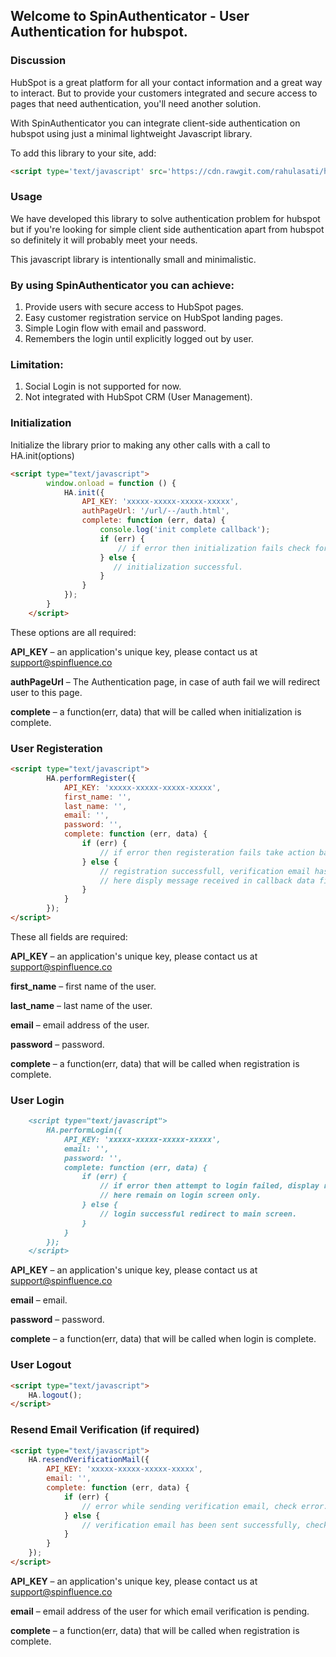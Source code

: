 ## Welcome to SpinAuthenticator - User Authentication for hubspot.

### Discussion

HubSpot is a great platform for all your contact information and a great way to interact. But to provide your customers integrated and secure access to pages that need authentication, you'll need another solution.

With SpinAuthenticator you can integrate client-side authentication on hubspot using just a minimal lightweight Javascript library.<br>

To add this library to your site, add:

```markdown
<script type='text/javascript' src='https://cdn.rawgit.com/rahulasati/hub-auth/master/javascript/1.0.0/main.js'></script>
```

### Usage

We have developed this library to solve authentication problem for hubspot but if you're looking for simple client side authentication apart from hubspot so definitely it will probably meet your needs.

This javascript library is intentionally small and minimalistic.

### By using SpinAuthenticator you can achieve:

1. Provide users with secure access to HubSpot pages.
2. Easy customer registration service on HubSpot landing pages.
3. Simple Login flow with email and password.
4. Remembers the login until explicitly logged out by user. 


### Limitation:

1. Social Login is not supported for now.
2. Not integrated with HubSpot CRM (User Management).


### Initialization

Initialize the library prior to making any other calls with a call to HA.init(options)

```markdown
<script type="text/javascript">
        window.onload = function () {
            HA.init({
                API_KEY: 'xxxxx-xxxxx-xxxxx-xxxxx',
                authPageUrl: '/url/--/auth.html',
                complete: function (err, data) {
                    console.log('init complete callback');
                    if (err) {
                        // if error then initialization fails check for error message
                    } else {
                       // initialization successful.
                    }
                }
            });
        }
    </script>
```
These options are all required:

**API_KEY** – an application's unique key, please contact us at support@spinfluence.co<br>

**authPageUrl** – The Authentication page, in case of auth fail we will redirect user to this page.<br>

**complete** – a function(err, data) that will be called when initialization is complete.<br>

### User Registeration

```markdown
<script type="text/javascript">
        HA.performRegister({
            API_KEY: 'xxxxx-xxxxx-xxxxx-xxxxx',
            first_name: '',
            last_name: '',
            email: '',
            password: '',
            complete: function (err, data) {
                if (err) {
                    // if error then registeration fails take action based on message.
                } else {
                    // registration successfull, verification email has been send once that is done proceed with login.
                    // here disply message received in callback data field and go to login.
                }
            }
        });
</script>
```

These all fields are required:

**API_KEY** – an application's unique key, please contact us at support@spinfluence.co<br>
    
**first_name** – first name of the user. <br>

**last_name** – last name of the user. <br>

**email** – email address of the user. <br>

**password** – password.<br>

**complete** – a function(err, data) that will be called when registration is complete.<br>


### User Login

```markdown
    <script type="text/javascript">
        HA.performLogin({
            API_KEY: 'xxxxx-xxxxx-xxxxx-xxxxx',
            email: '',
            password: '',
            complete: function (err, data) {
                if (err) {
                    // if error then attempt to login failed, display reason of failuare using err.
                    // here remain on login screen only.
                } else {
                    // login successful redirect to main screen.
                }
            }
        });
    </script>
```
**API_KEY** – an application's unique key, please contact us at support@spinfluence.co<br>

**email** – email.<br>

**password** – password.<br>

**complete** – a function(err, data) that will be called when login is complete.<br>


### User Logout
    
```markdown
<script type="text/javascript">
    HA.logout();
</script>
```

### Resend Email Verification (if required)

```markdown
<script type="text/javascript">
    HA.resendVerificationMail({
        API_KEY: 'xxxxx-xxxxx-xxxxx-xxxxx',
        email: '',
        complete: function (err, data) {
            if (err) {
                // error while sending verification email, check error.
            } else {
                // verification email has been sent successfully, check your email.
            }
        }
    });
</script>
```
**API_KEY** – an application's unique key, please contact us at support@spinfluence.co<br>

**email** – email address of the user for which email verification is pending.<br>

**complete** – a function(err, data) that will be called when registration is complete.<br>

